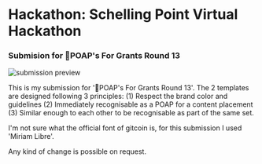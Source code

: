 # Hackathon: Schelling Point Virtual Hackathon
### Submision for 🎨POAP's For Grants Round 13


![submission preview](https://i.ibb.co/wCSd3Mx/example.png)

This is my submission for ':art:POAP's For Grants Round 13'. The 2 templates are designed following 3 principles: (1) Respect the brand color and guidelines (2) Immediately recognisable as a POAP for a content placement (3) Similar enough to each other to be recognisable as part of the same set.

I'm not sure what the official font of gitcoin is, for this submission I used 'Miriam Libre'.

Any kind of change is possible on request.
